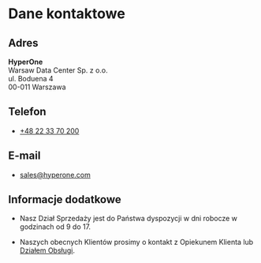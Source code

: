 # Dane kontaktowe

## Adres

**HyperOne**  
Warsaw Data Center Sp. z o.o.  
ul. Boduena 4  
00-011 Warszawa  

## Telefon

* [+48 22 33 70 200](tel:+48223370200)

## E-mail

* [sales@hyperone.com](mailto:sales@hyperone.com)

## Informacje dodatkowe

* Nasz Dział Sprzedaży jest do Państwa dyspozycji w dni robocze w godzinach od 9 do 17.

* Naszych obecnych Klientów prosimy o kontakt z Opiekunem Klienta lub [Działem Obsługi](https://panel.hyperone.com/support/ticket).
